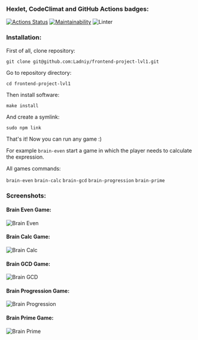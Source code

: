 ### Hexlet, CodeClimat and GitHub Actions badges:

[![Actions Status](https://github.com/Ladniy/frontend-project-lvl1/workflows/hexlet-check/badge.svg)](https://github.com/Ladniy/frontend-project-lvl1/actions)
[![Maintainability](https://api.codeclimate.com/v1/badges/fbfe6dea592b24326faf/maintainability)](https://codeclimate.com/github/Ladniy/frontend-project-lvl1/maintainability)
![Linter](https://github.com/Ladniy/frontend-project-lvl1/actions/workflows/eslint-check.yml/badge.svg)

### Installation:

First of all, clone repository:

`git clone git@github.com:Ladniy/frontend-project-lvl1.git`

Go to repository directory:

`cd frontend-project-lvl1`

Then install software:

`make install`

And create a symlink:

`sudo npm link`

That's it! Now you can run any game :)

For example `brain-even` start a game in which the player needs to calculate the expression.

All games commands:

`brain-even`
`brain-calc`
`brain-gcd`
`brain-progression`
`brain-prime`

### Screenshots:

#### Brain Even Game:

![Brain Even](https://i.imgur.com/vx7dtci.png)

#### Brain Calc Game:

![Brain Calc](https://i.imgur.com/FYrXWdv.png)

#### Brain GCD Game:

![Brain GCD](https://i.imgur.com/EimnNcb.png)

#### Brain Progression Game:

![Brain Progression](https://i.imgur.com/63tigm1.png)

#### Brain Prime Game:

![Brain Prime](https://i.imgur.com/63tigm1.png)
